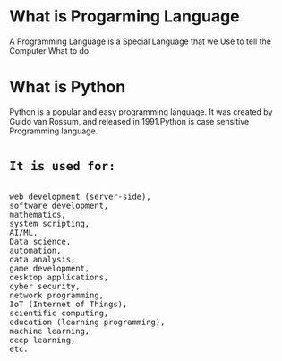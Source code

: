 <h1> What is Progarming Language </h1>
<p> A Programming Language is a Special Language that we Use to tell the Computer What to do. </p>
<h1>What is Python </h1>
<p>Python is a popular and easy programming language. It was created by Guido van Rossum, and released in 1991.Python is case sensitive Programming language.</p>
<pre>
<h2>It is used for:</h2>
web development (server-side),
software development,
mathematics,
system scripting,
AI/ML,
Data science,
automation,
data analysis,
game development,
desktop applications,
cyber security,
network programming,
IoT (Internet of Things),
scientific computing,
education (learning programming),
machine learning,
deep learning,
etc.
   
</pre>
